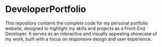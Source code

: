 # DeveloperPortfolio
This repository contains the complete code for my personal portfolio website, designed to highlight my skills and projects as a Front-End Developer. It serves as an interactive and visually appealing showcase of my work, built with a focus on responsive design and user experience.
